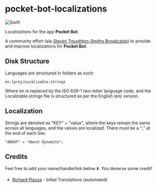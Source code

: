 # pocket-bot-localizations

![Swift](https://github.com/richardpiazza/pocket-bot-localizations/workflows/Swift/badge.svg?branch=main)

Localizations for the app **Pocket Bot**.

A community effort (ala [Steven Troughton-Smiths Broadcasts](https://github.com/steventroughtonsmith/broadcasts-localization)) to provide 
and improve localizations for **Pocket Bot**.

## Disk Structure

Languages are structured in folders as such:

`en.lproj/Localizable.strings`

Where en is replaced by the ISO 639-1 two-letter language code, and the Localizable.strings file is structured as per the English (en) version.

## Localization

Strings are denoted as "KEY" = "value", where the keys remain the same across all languages, and the values are localized. There must be a
";" at the end of each line.

`"ABOUT" = "About Dynumite";`

## Credits

Feel free to add your name/handle/link below ⬇️. You deserve some credit!

* [Richard Piazza](https://github.com/richardpiazza) - Initial Translations (automated)
